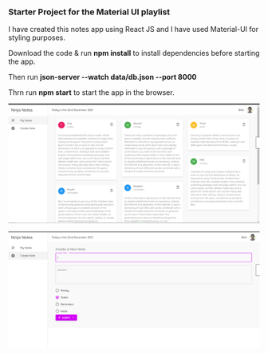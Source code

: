### Starter Project for the Material UI playlist

I have created this notes app using React JS and I have used Material-UI for styling purposes.


Download the code & run **npm install** to install dependencies before starting the app.

Then run **json-server --watch data/db.json --port 8000**

Thrn run **npm start** to start the app in the browser.

![](src/images/img1.png)


![](src/images/img2.png)

